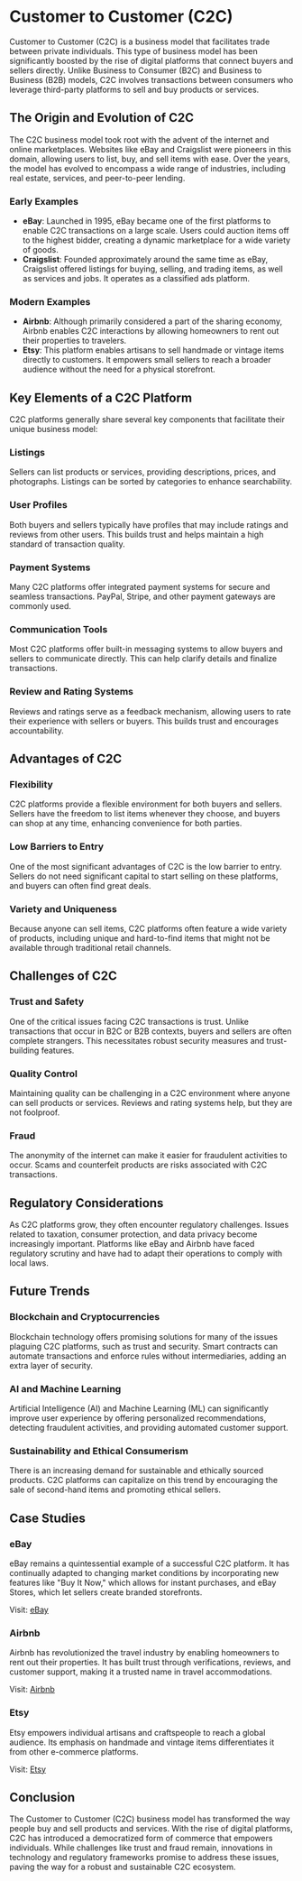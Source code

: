# Customer to Customer (C2C)

Customer to Customer (C2C) is a business model that facilitates trade between private individuals. This type of business model has been significantly boosted by the rise of digital platforms that connect buyers and sellers directly. Unlike Business to Consumer (B2C) and Business to Business (B2B) models, C2C involves transactions between consumers who leverage third-party platforms to sell and buy products or services.

## The Origin and Evolution of C2C

The C2C business model took root with the advent of the internet and online marketplaces. Websites like eBay and Craigslist were pioneers in this domain, allowing users to list, buy, and sell items with ease. Over the years, the model has evolved to encompass a wide range of industries, including real estate, services, and peer-to-peer lending.

### Early Examples

- **eBay**: Launched in 1995, eBay became one of the first platforms to enable C2C transactions on a large scale. Users could auction items off to the highest bidder, creating a dynamic marketplace for a wide variety of goods.
- **Craigslist**: Founded approximately around the same time as eBay, Craigslist offered listings for buying, selling, and trading items, as well as services and jobs. It operates as a classified ads platform.

### Modern Examples

- **Airbnb**: Although primarily considered a part of the sharing economy, Airbnb enables C2C interactions by allowing homeowners to rent out their properties to travelers.
- **Etsy**: This platform enables artisans to sell handmade or vintage items directly to customers. It empowers small sellers to reach a broader audience without the need for a physical storefront.

## Key Elements of a C2C Platform

C2C platforms generally share several key components that facilitate their unique business model:

### Listings

Sellers can list products or services, providing descriptions, prices, and photographs. Listings can be sorted by categories to enhance searchability.

### User Profiles

Both buyers and sellers typically have profiles that may include ratings and reviews from other users. This builds trust and helps maintain a high standard of transaction quality.

### Payment Systems

Many C2C platforms offer integrated payment systems for secure and seamless transactions. PayPal, Stripe, and other payment gateways are commonly used.

### Communication Tools

Most C2C platforms offer built-in messaging systems to allow buyers and sellers to communicate directly. This can help clarify details and finalize transactions.

### Review and Rating Systems

Reviews and ratings serve as a feedback mechanism, allowing users to rate their experience with sellers or buyers. This builds trust and encourages accountability.

## Advantages of C2C

### Flexibility

C2C platforms provide a flexible environment for both buyers and sellers. Sellers have the freedom to list items whenever they choose, and buyers can shop at any time, enhancing convenience for both parties.

### Low Barriers to Entry

One of the most significant advantages of C2C is the low barrier to entry. Sellers do not need significant capital to start selling on these platforms, and buyers can often find great deals.

### Variety and Uniqueness

Because anyone can sell items, C2C platforms often feature a wide variety of products, including unique and hard-to-find items that might not be available through traditional retail channels.

## Challenges of C2C

### Trust and Safety

One of the critical issues facing C2C transactions is trust. Unlike transactions that occur in B2C or B2B contexts, buyers and sellers are often complete strangers. This necessitates robust security measures and trust-building features.

### Quality Control

Maintaining quality can be challenging in a C2C environment where anyone can sell products or services. Reviews and rating systems help, but they are not foolproof.

### Fraud

The anonymity of the internet can make it easier for fraudulent activities to occur. Scams and counterfeit products are risks associated with C2C transactions.

## Regulatory Considerations

As C2C platforms grow, they often encounter regulatory challenges. Issues related to taxation, consumer protection, and data privacy become increasingly important. Platforms like eBay and Airbnb have faced regulatory scrutiny and have had to adapt their operations to comply with local laws.

## Future Trends

### Blockchain and Cryptocurrencies

Blockchain technology offers promising solutions for many of the issues plaguing C2C platforms, such as trust and security. Smart contracts can automate transactions and enforce rules without intermediaries, adding an extra layer of security.

### AI and Machine Learning

Artificial Intelligence (AI) and Machine Learning (ML) can significantly improve user experience by offering personalized recommendations, detecting fraudulent activities, and providing automated customer support.

### Sustainability and Ethical Consumerism

There is an increasing demand for sustainable and ethically sourced products. C2C platforms can capitalize on this trend by encouraging the sale of second-hand items and promoting ethical sellers.

## Case Studies

### eBay

eBay remains a quintessential example of a successful C2C platform. It has continually adapted to changing market conditions by incorporating new features like "Buy It Now," which allows for instant purchases, and eBay Stores, which let sellers create branded storefronts. 

Visit: [eBay](https://www.ebay.com)

### Airbnb

Airbnb has revolutionized the travel industry by enabling homeowners to rent out their properties. It has built trust through verifications, reviews, and customer support, making it a trusted name in travel accommodations.

Visit: [Airbnb](https://www.airbnb.com)

### Etsy

Etsy empowers individual artisans and craftspeople to reach a global audience. Its emphasis on handmade and vintage items differentiates it from other e-commerce platforms.

Visit: [Etsy](https://www.etsy.com)

## Conclusion

The Customer to Customer (C2C) business model has transformed the way people buy and sell products and services. With the rise of digital platforms, C2C has introduced a democratized form of commerce that empowers individuals. While challenges like trust and fraud remain, innovations in technology and regulatory frameworks promise to address these issues, paving the way for a robust and sustainable C2C ecosystem.